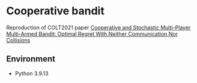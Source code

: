 # Cooperative bandit

Reproduction of COLT2021 paper [Cooperative and Stochastic Multi-Player Multi-Armed Bandit: Optimal Regret With Neither Communication Nor Collisions](https://arxiv.org/abs/2011.03896)

## Environment

- Python 3.9.13
